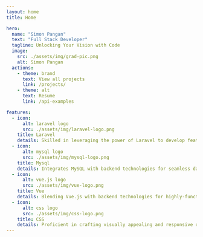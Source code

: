 ```yaml
---
layout: home
title: Home

hero:
  name: "Simon Pangan"
  text: "Full Stack Developer"
  tagline: Unlocking Your Vision with Code
  image:
    src: ./assets/img/grad-pic.png
    alt: Simon Pangan
  actions:
    - theme: brand
      text: View all projects
      link: /projects/
    - theme: alt
      text: Resume
      link: /api-examples

features:
  - icon: 
      alt: laravel logo
      src: ./assets/img/laravel-logo.png
    title: Laravel
    details: Skilled in leveraging the power of Laravel to develop feature-rich and efficient web applications.    
  - icon:
      alt: mysql logo
      src: ./assets/img/mysql-logo.png
    title: Mysql
    details: Integrates MySQL with backend technologies for seamless data handling and processing.
  - icon:
      alt: vue.js logo
      src: ./assets/img/vue-logo.png
    title: Vue
    details: Blending Vue.js with backend technologies for highly-functional and powerful full-stack solutions.
  - icon:
      alt: css logo
      src: ./assets/img/css-logo.png
    title: CSS
    details: Proficient in crafting visually appealing and responsive designs using CSS frameworks
---
```


